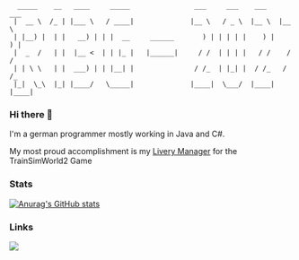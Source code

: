 ``` 
  _____    __   ____     _____                ___     ___    ___    ___  
 |  __ \  /_ | |___ \   / ____|              |__ \   / _ \  |__ \  |__ \ 
 | |__) |  | |   __) | | |  __     ______       ) | | | | |    ) |    ) |
 |  _  /   | |  |__ <  | | |_ |   |______|     / /  | | | |   / /    / / 
 | | \ \   | |  ___) | | |__| |               / /_  | |_| |  / /_   / /_ 
 |_|  \_\  |_| |____/   \_____|              |____|  \___/  |____| |____|
```
<!--https://www.topster.de/text-to-ascii/big.html-->

### Hi there 👋

I'm a german programmer mostly working in Java and C#.

My most proud accomplishment is my [Livery Manager](https://github.com/RagingLightning/TSW2-Livery-Manager) for the TrainSimWorld2 Game

### Stats

[![Anurag's GitHub stats](https://github-readme-stats.vercel.app/api?username=RagingLightning&show_icons=true&theme=github_dark)](https://github.com/anuraghazra/github-readme-stats)

### Links
![](https://dcbadge.vercel.app/api/shield/263726583855054849)
